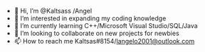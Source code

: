 - 👋 Hi, I’m @Kaltsass /Angel
- 👀 I’m interested in expanding my coding knowledge
- 🌱 I’m currently learning C++/Microsoft Visual Studio/SQL/Java
- 💞️ I’m looking to collaborate on new projects for newbies
- 📫 How to reach me Kaltsas#8154/langelo2001@outlook.com

<!---
Kaltsass/Kaltsass is a ✨ special ✨ repository because its `README.md` (this file) appears on your GitHub profile.
You can click the Preview link to take a look at your changes.
--->
